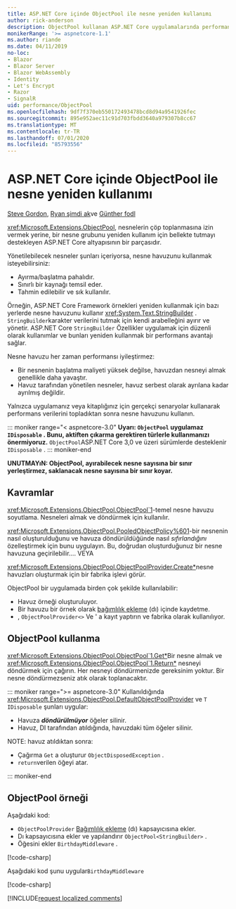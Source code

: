 ```yaml
---
title: ASP.NET Core içinde ObjectPool ile nesne yeniden kullanımı
author: rick-anderson
description: ObjectPool kullanan ASP.NET Core uygulamalarında performansı artırmaya yönelik ipuçları.
monikerRange: '>= aspnetcore-1.1'
ms.author: riande
ms.date: 04/11/2019
no-loc:
- Blazor
- Blazor Server
- Blazor WebAssembly
- Identity
- Let's Encrypt
- Razor
- SignalR
uid: performance/ObjectPool
ms.openlocfilehash: 9df7f370eb550172493478bcd8d94a9541926fec
ms.sourcegitcommit: 895e952aec11c91d703fbdd3640a979307b8cc67
ms.translationtype: MT
ms.contentlocale: tr-TR
ms.lasthandoff: 07/01/2020
ms.locfileid: "85793556"
---
```

# <a name="object-reuse-with-objectpool-in-aspnet-core"></a>ASP.NET Core içinde ObjectPool ile nesne yeniden kullanımı

[Steve Gordon](https://twitter.com/stevejgordon), [Ryan şimdi ak](https://github.com/rynowak)ve [Günther fodl](https://github.com/gfoidl)

<xref:Microsoft.Extensions.ObjectPool>, nesnelerin çöp toplanmasına izin vermek yerine, bir nesne grubunu yeniden kullanım için bellekte tutmayı destekleyen ASP.NET Core altyapısının bir parçasıdır.

Yönetilebilecek nesneler şunları içeriyorsa, nesne havuzunu kullanmak isteyebilirsiniz:

- Ayırma/başlatma pahalıdır.
- Sınırlı bir kaynağı temsil eder.
- Tahmin edilebilir ve sık kullanılır.

Örneğin, ASP.NET Core Framework örnekleri yeniden kullanmak için bazı yerlerde nesne havuzunu kullanır <xref:System.Text.StringBuilder> . `StringBuilder`karakter verilerini tutmak için kendi arabelleğini ayırır ve yönetir. ASP.NET Core `StringBuilder` Özellikler uygulamak için düzenli olarak kullanımlar ve bunları yeniden kullanmak bir performans avantajı sağlar.

Nesne havuzu her zaman performansı iyileştirmez:

- Bir nesnenin başlatma maliyeti yüksek değilse, havuzdan nesneyi almak genellikle daha yavaştır.
- Havuz tarafından yönetilen nesneler, havuz serbest olarak ayrılana kadar ayrılmış değildir.

Yalnızca uygulamanız veya kitaplığınız için gerçekçi senaryolar kullanarak performans verilerini topladıktan sonra nesne havuzunu kullanın.

::: moniker range="< aspnetcore-3.0"
**Uyarı: `ObjectPool` uygulamaz `IDisposable` . Bunu, aktiften çıkarma gerektiren türlerle kullanmanızı önermiyoruz.** `ObjectPool`ASP.NET Core 3,0 ve üzeri sürümlerde desteklenir `IDisposable` .
::: moniker-end

**UNUTMAYıN: ObjectPool, ayırabilecek nesne sayısına bir sınır yerleştirmez, saklanacak nesne sayısına bir sınır koyar.**

## <a name="concepts"></a>Kavramlar

<xref:Microsoft.Extensions.ObjectPool.ObjectPool`1>-temel nesne havuzu soyutlama. Nesneleri almak ve döndürmek için kullanılır.

<xref:Microsoft.Extensions.ObjectPool.PooledObjectPolicy%601>-bir nesnenin nasıl oluşturulduğunu ve havuza döndürüldüğünde nasıl *sıfırlandığını* özelleştirmek için bunu uygulayın. Bu, doğrudan oluşturduğunuz bir nesne havuzuna geçirilebilir.... VEYA

<xref:Microsoft.Extensions.ObjectPool.ObjectPoolProvider.Create*>nesne havuzları oluşturmak için bir fabrika işlevi görür.
<!-- REview, there is no ObjectPoolProvider<T> -->

ObjectPool bir uygulamada birden çok şekilde kullanılabilir:

* Havuz örneği oluşturuluyor.
* Bir havuzu bir örnek olarak [bağımlılık ekleme](xref:fundamentals/dependency-injection) (dı) içinde kaydetme.
* , `ObjectPoolProvider<>` Ve ' a kayıt yaptırın ve fabrika olarak kullanılıyor.

## <a name="how-to-use-objectpool"></a>ObjectPool kullanma

<xref:Microsoft.Extensions.ObjectPool.ObjectPool`1.Get*>Bir nesne almak ve <xref:Microsoft.Extensions.ObjectPool.ObjectPool`1.Return*> nesneyi döndürmek için çağırın.  Her nesneyi döndürmenizde gereksinim yoktur. Bir nesne döndürmezseniz atık olarak toplanacaktır.

::: moniker range=">= aspnetcore-3.0"
Kullanıldığında <xref:Microsoft.Extensions.ObjectPool.DefaultObjectPoolProvider> ve `T` `IDisposable` şunları uygular:

* Havuza ***döndürülmüyor*** öğeler silinir.
* Havuz, DI tarafından atıldığında, havuzdaki tüm öğeler silinir.

NOTE: havuz atıldıktan sonra:

* Çağırma `Get` a oluşturur `ObjectDisposedException` .
* `return`verilen öğeyi atar.

::: moniker-end

## <a name="objectpool-sample"></a>ObjectPool örneği

Aşağıdaki kod:

* `ObjectPoolProvider` [Bağımlılık ekleme](xref:fundamentals/dependency-injection) (dı) kapsayıcısına ekler.
* Dı kapsayıcısına ekler ve yapılandırır `ObjectPool<StringBuilder>` .
* Öğesini ekler `BirthdayMiddleware` .

[!code-csharp[](ObjectPool/ObjectPoolSample/Startup.cs?name=snippet)]

Aşağıdaki kod şunu uygular`BirthdayMiddleware`

[!code-csharp[](ObjectPool/ObjectPoolSample/BirthdayMiddleware.cs?name=snippet)]

[!INCLUDE[request localized comments](~/includes/code-comments-loc.md)]
